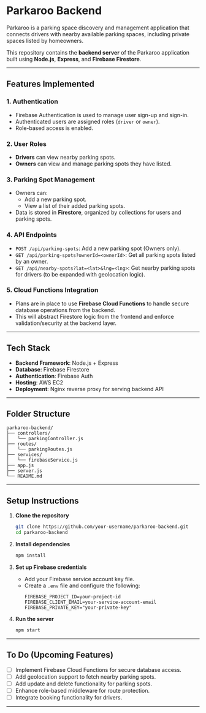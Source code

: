 # Parkaroo Backend

Parkaroo is a parking space discovery and management application that connects drivers with nearby available parking spaces, including private spaces listed by homeowners.

This repository contains the **backend server** of the Parkaroo application built using **Node.js**, **Express**, and **Firebase Firestore**.

---

## Features Implemented

### 1. **Authentication**
- Firebase Authentication is used to manage user sign-up and sign-in.
- Authenticated users are assigned roles (`driver` or `owner`).
- Role-based access is enabled.

### 2. **User Roles**
- **Drivers** can view nearby parking spots.
- **Owners** can view and manage parking spots they have listed.

### 3. **Parking Spot Management**
- Owners can:
  - Add a new parking spot.
  - View a list of their added parking spots.
- Data is stored in **Firestore**, organized by collections for users and parking spots.

### 4. **API Endpoints**
- `POST /api/parking-spots`: Add a new parking spot (Owners only).
- `GET /api/parking-spots?ownerId=<ownerId>`: Get all parking spots listed by an owner.
- `GET /api/nearby-spots?lat=<lat>&lng=<lng>`: Get nearby parking spots for drivers (to be expanded with geolocation logic).

### 5. **Cloud Functions Integration**
- Plans are in place to use **Firebase Cloud Functions** to handle secure database operations from the backend.
- This will abstract Firestore logic from the frontend and enforce validation/security at the backend layer.

---

## Tech Stack

- **Backend Framework**: Node.js + Express
- **Database**: Firebase Firestore
- **Authentication**: Firebase Auth
- **Hosting**: AWS EC2
- **Deployment**: Nginx reverse proxy for serving backend API

---

## Folder Structure

```
parkaroo-backend/
├── controllers/
│   └── parkingController.js
├── routes/
│   └── parkingRoutes.js
├── services/
│   └── firebaseService.js
├── app.js
├── server.js
└── README.md
```

---

## Setup Instructions

1. **Clone the repository**
   ```bash
   git clone https://github.com/your-username/parkaroo-backend.git
   cd parkaroo-backend
   ```

2. **Install dependencies**
   ```bash
   npm install
   ```

3. **Set up Firebase credentials**
   - Add your Firebase service account key file.
   - Create a `.env` file and configure the following:
     ```
     FIREBASE_PROJECT_ID=your-project-id
     FIREBASE_CLIENT_EMAIL=your-service-account-email
     FIREBASE_PRIVATE_KEY="your-private-key"
     ```

4. **Run the server**
   ```bash
   npm start
   ```

---

## To Do (Upcoming Features)

- [ ] Implement Firebase Cloud Functions for secure database access.
- [ ] Add geolocation support to fetch nearby parking spots.
- [ ] Add update and delete functionality for parking spots.
- [ ] Enhance role-based middleware for route protection.
- [ ] Integrate booking functionality for drivers.

---



